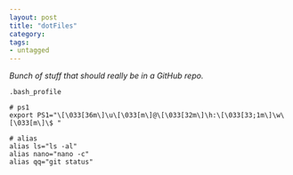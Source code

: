 ```yaml
---
layout: post
title: "dotFiles"
category: 
tags:
- untagged
---
```


_Bunch of stuff that should really be in a GitHub repo._


`.bash_profile`

    # ps1
    export PS1="\[\033[36m\]\u\[\033[m\]@\[\033[32m\]\h:\[\033[33;1m\]\w\[\033[m\]\$ "
  
    # alias
    alias ls="ls -al"
    alias nano="nano -c"
    alias qq="git status"